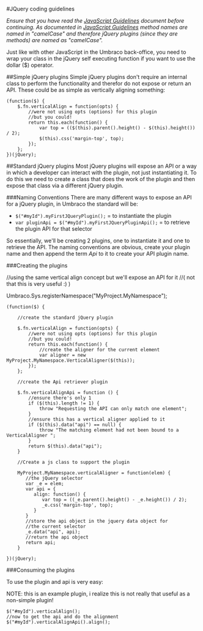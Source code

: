 #JQuery coding guidelines

_Ensure that you have read the [JavaScript Guidelines](js-guidelines.md) document before continuing. As documented in [JavaScript Guidelines](js-guidelines.md) method names are named in "camelCase" and therefore jQuery plugins (since they are methods) are named as "camelCase"._

Just like with other JavaScript in the Umbraco back-office, you need to wrap your class in the jQuery self executing function if you want to use the dollar ($) operator.

##Simple jQuery plugins
Simple jQuery plugins don't require an internal class to perform the functionality and therefor do not expose or return an API. These could be as simple as vertically aligning something:

	(function($) {
	    $.fn.verticalAlign = function(opts) {
	        //were not using opts (options) for this plugin
	        //but you could!
	        return this.each(function() {
	            var top = (($(this).parent().height() - $(this).height()) / 2);
	            $(this).css('margin-top', top);
	        });
	    };
	})(jQuery);

##Standard jQuery plugins
Most jQuery plugins will expose an API or a way in which a developer can interact with the plugin, not just instantiating it. To do this we need to create a class that does the work of the plugin and then expose that class via a different jQuery plugin.

###Naming Conventions
There are many different ways to expose an API for a jQuery plugin, in Umbraco the standard will be:

* `$("#myId").myFirstJQueryPlugin();` = to instantiate the plugin
* `var pluginApi = $("#myId").myFirstJQueryPluginApi();` = to retrieve the plugin API for that selector

So essentially, we'll be creating 2 plugins, one to instantiate it and one to retrieve the API. The naming conventions are obvious, create your plugin name and then append the term *Api* to it to create your API plugin name.

###Creating the plugins

//using the same vertical align concept but we'll expose an API for it
//( not that this is very useful :) )
 
Umbraco.Sys.registerNamespace("MyProject.MyNamespace");
 
	(function($) {
	     
	    //create the standard jQuery plugin
	 
	    $.fn.verticalAlign = function(opts) {
	        //were not using opts (options) for this plugin
	        //but you could!
	        return this.each(function() {
	            //create the aligner for the current element
	            var aligner = new MyProject.MyNamespace.VerticalAligner($(this));
	        });
	    };
	     
	    //create the Api retriever plugin
	 
	    $.fn.verticalAlignApi = function () {
	        //ensure there's only 1
	        if ($(this).length != 1) {
	            throw "Requesting the API can only match one element";
	        }
	        //ensure this has a vertical aligner applied to it
	        if ($(this).data("api") == null) {
	            throw "The matching element had not been bound to a VerticalAligner ";
	        }
	        return $(this).data("api");
	    }
	 
	    //Create a js class to support the plugin
	 
	    MyProject.MyNamespace.verticalAligner = function(elem) {
	       //the jQuery selector
	       var _e = elem;
	       var api = {
	          align: function() {
	             var top = ((_e.parent().height() - _e.height()) / 2);
	             _e.css('margin-top', top);
	          }
	       }
	       //store the api object in the jquery data object for 
	       //the current selector
	       _e.data("api", api);
	       //return the api object
	       return api;
	    }
	 
	})(jQuery);

###Consuming the plugins

To use the plugin and api is very easy:

NOTE: this is an example plugin, i realize this is not really that useful as a non-simple plugin!

	$("#myId").verticalAlign();
	//now to get the api and do the alignment
	$("#myId").verticalAlignApi().align();